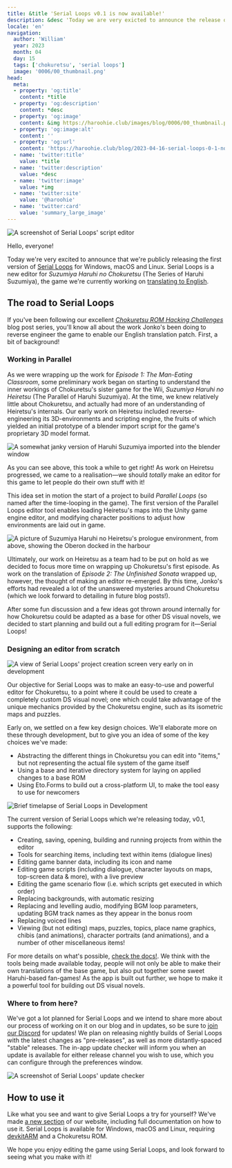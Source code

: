 ```yaml
---
title: &title 'Serial Loops v0.1 is now available!'
description: &desc 'Today we are very exicted to announce the release of the first version of Serial Loops, a new editing suite for Suzumiya Haruhi no Chokuretsu!'
locale: 'en'
navigation:
  author: 'William'
  year: 2023
  month: 04
  day: 15
  tags: ['chokuretsu', 'serial loops']
  image: '0006/00_thumbnail.png'
head:
  meta:
  - property: 'og:title'
    content: *title
  - property: 'og:description'
    content: *desc
  - property: 'og:image'
    content: &img https://haroohie.club/images/blog/0006/00_thumbnail.png
  - property: 'og:image:alt'
    content: ''
  - property: 'og:url'
    content: 'https://haroohie.club/blog/2023-04-16-serial-loops-0-1-now-available'
  - name: 'twitter:title'
    value: *title
  - name: 'twitter:description'
    value: *desc
  - name: 'twitter:image'
    value: *img
  - name: 'twitter:site'
    value: '@haroohie'
  - name: 'twitter:card'
    value: 'summary_large_image'
---
```


![A screenshot of Serial Loops' script editor](/images/blog/0006/01_serial_loops_script_editing.png)

Hello, everyone! 

Today we're very excited to announce that we're publicly releasing the first version of [Serial Loops](/chokuretsu/serial-loops) for Windows, macOS and Linux. Serial Loops is a new editor for *Suzumiya Haruhi no Chokuretsu* (The Series of Haruhi Suzumiya), the game we're currently working on [translating to English](/chokuretsu).

## The road to Serial Loops
If you've been following our excellent [*Chokuretsu ROM Hacking Challenges*](/blog/2022-10-19-chokuretsu-compression) blog post series, you'll know all about the work Jonko's been doing to reverse engineer the game to enable our English translation patch. First, a bit of background!

### Working in Parallel
As we were wrapping up the work for *Episode 1: The Man-Eating Classroom*, some preliminary work began on starting to understand the inner workings of Chokuretsu's sister game for the Wii, *Suzumiya Haruhi no Heiretsu* (The Parallel of Haruhi Suzumiya). At the time, we knew relatively little about Chokuretsu, and actually had more of an understanding of Heiretsu's internals. Our early work on Heiretsu included reverse-engineering its 3D-environments and scripting engine, the fruits of which yielded an initial prototype of a blender import script for the game's proprietary 3D model format.

![A somewhat janky version of Haruhi Suzumiya imported into the blender window](/images/blog/0006/02_haruhi_blender.png)

As you can see above, this took a while to get right! As work on Heiretsu progressed, we came to a realisation&mdash;we should *totally* make an editor for this game to let people do their own stuff with it!

This idea set in motion the start of a project to build *Parallel Loops* (so named after the time-looping in the game). The first version of the Parallel Loops editor tool enables loading Heiretsu's maps into the Unity game engine editor, and modifying character positions to adjust how environments are laid out in game. 

![A picture of Suzumiya Haruhi no Heiretsu's prologue environment, from above, showing the Oberon docked in the harbour](/images/blog/0006/03_parallel_loops_unity.png)

Ultimately, our work on Heiretsu as a team had to be put on hold as we decided to focus more time on wrapping up Chokuretsu's first episode. As work on the translation of *Episode 2: The Unfinished Sonata* wrapped up, however, the thought of making an editor re-emerged. By this time, Jonko's efforts had revealed a lot of the unanswered mysteries around Chokuretsu (which we look forward to detailing in future blog posts!).

After some fun discussion and a few ideas got thrown around internally for how Chokuretsu could be adapted as a base for other DS visual novels, we decided to start planning and build out a full editing program for it&mdash;Serial Loops!

### Designing an editor from scratch
![A view of Serial Loops' project creation screen very early on in development](/images/blog/0006/04_serial_loops_as_a_baby.png)

Our objective for Serial Loops was to make an easy-to-use and powerful editor for Chokuretsu, to a point where it could be used to create a completely custom DS visual novel; one which could take advantage of the unique mechanics provided by the Chokuretsu engine, such as its isometric maps and puzzles.

Early on, we settled on a few key design choices. We'll elaborate more on these through development, but to give you an idea of some of the key choices we've made:
* Abstracting the different things in Chokuretsu you can edit into "items," but not representing the actual file system of the game itself
* Using a base and iterative directory system for laying on applied changes to a base ROM
* Using Eto.Forms to build out a cross-platform UI, to make the tool easy to use for newcomers

![Brief timelapse of Serial Loops in Development](/images/blog/0006/05_serial_loops_dev.gif)

The current version of Serial Loops which we're releasing today, v0.1, supports the following:
* Creating, saving, opening, building and running projects from within the editor
* Tools for searching items, including text within items (dialogue lines)
* Editing game banner data, including its icon and name
* Editing game scripts (including dialogue, character layouts on maps, top-screen data & more), with a live preview
* Editing the game scenario flow (i.e. which scripts get executed in which order)
* Replacing backgrounds, with automatic resizing
* Replacing and levelling audio, modifying BGM loop parameters, updating BGM track names as they appear in the bonus room
* Replacing voiced lines
* Viewing (but not editing) maps, puzzles, topics, place name graphics, chibis (and animations), character portraits (and animations), and a number of other miscellaneous items!

For more details on what's possible, [check the docs!](/chokuretsu/serial-loops/docs). We think with the tools being made available today, people will not only be able to make their own translations of the base game, but also put together some sweet Haruhi-based fan-games! As the app is built out further, we hope to make it a powerful tool for building out DS visual novels.

### Where to from here?
We've got a lot planned for Serial Loops and we intend to share more about our process of working on it on our blog and in updates, so be sure to [join our Discord](https://discord.gg/nesRSbpeFM) for updates! We plan on releasing nightly builds of Serial Loops with the latest changes as "pre-releases", as well as more distantly-spaced "stable" releases. The in-app update checker will inform you when an update is available for either release channel you wish to use, which you can configure through the preferences window.

![A screenshot of Serial Loops' update checker](/images/blog/0006/06_serial_loops_update_checker.png)

## How to use it
Like what you see and want to give Serial Loops a try for yourself? We've made [a new section](/chokuretsu/serial-loops) of our website, including full documentation on how to use it. Serial Loops is available for Windows, macOS and Linux, requiring [devkitARM](https://devkitpro.org/) and a Chokuretsu ROM.

We hope you enjoy editing the game using Serial Loops, and look forward to seeing what you make with it!